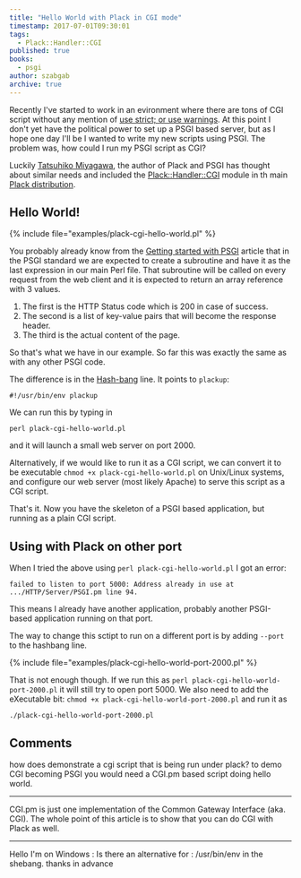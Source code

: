 ```yaml
---
title: "Hello World with Plack in CGI mode"
timestamp: 2017-07-01T09:30:01
tags:
  - Plack::Handler::CGI
published: true
books:
  - psgi
author: szabgab
archive: true
---
```



Recently I've started to work in an evironment where there are tons of CGI script without any mention of
[use strict; or use warnings](/always-use-strict-and-use-warnings). At this point I don't yet
have the political power to set up a PSGI based server, but as I hope one day I'll be I wanted to
write my new scripts using PSGI. The problem was, how could I run my PSGI script as CGI?


Luckily [Tatsuhiko Miyagawa](https://www.linkedin.com/in/miyagawa), the author of Plack and PSGI has
thought about similar needs and included the [Plack::Handler::CGI](https://metacpan.org/pod/Plack::Handler::CGI)
module in th main [Plack distribution](https://metacpan.org/release/Plack).

## Hello World!

{% include file="examples/plack-cgi-hello-world.pl" %}

You probably already know from the [Getting started with PSGI](/getting-started-with-psgi) article
that in the PSGI standard we are expected to create a subroutine and have it as the last expression in our main
Perl file. That subroutine will be called on every request from the web client and it is expected to return
an array reference with 3 values.
<ol>
  <li>The first is the HTTP Status code which is 200 in case of success.</li>
  <li>The second is a list of key-value pairs that will become the response header.</li>
  <li>The third is the actual content of the page.</li>
</ol>

So that's what we have in our example. So far this was exactly the same as with any other PSGI code.

The difference is in the [Hash-bang](/hashbang) line. It points to `plackup`:

```
#!/usr/bin/env plackup
```

We can run this by typing in

`perl plack-cgi-hello-world.pl`

and it will launch a small web server on port 2000.

Alternatively, if we would like to run it as a CGI script,
we can convert it to be executable `chmod +x plack-cgi-hello-world.pl` on Unix/Linux systems,
and configure our web server (most likely Apache) to serve this script as a CGI script.

That's it. Now you have the skeleton of a PSGI based application, but running as a plain CGI script.

## Using with Plack on other port

When I tried the above using `perl plack-cgi-hello-world.pl` I got an error:

`failed to listen to port 5000: Address already in use at .../HTTP/Server/PSGI.pm line 94.`

This means I already have another application, probably another PSGI-based application running on that port.

The way to change this sctipt to run on a different port is by adding `--port` to the hashbang line.

{% include file="examples/plack-cgi-hello-world-port-2000.pl" %}

That is not enough though. If we run this as `perl plack-cgi-hello-world-port-2000.pl` it will still try
to open port 5000. We also need to add the eXecutable bit: `chmod +x plack-cgi-hello-world-port-2000.pl`
and run it as

```
./plack-cgi-hello-world-port-2000.pl
```

## Comments

how does demonstrate a cgi script that is being run under plack? to demo CGI becoming PSGI you would need a CGI.pm based script doing hello world.

---
CGI.pm is just one implementation of the Common Gateway Interface (aka. CGI). The whole point of this article is to show that you can do CGI with Plack as well.

<hr>
Hello
I'm on Windows : Is there an alternative for : /usr/bin/env in the shebang.
thanks in advance

